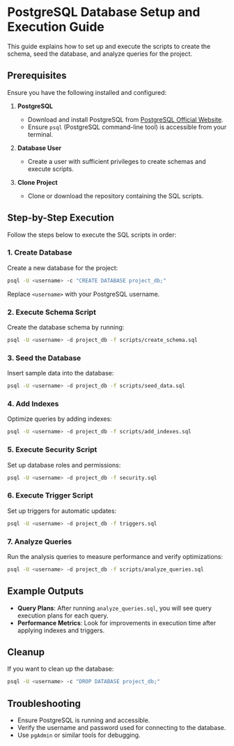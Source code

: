 # PostgreSQL Database Setup and Execution Guide

This guide explains how to set up and execute the scripts to create the schema, seed the database, and analyze queries for the project.

## Prerequisites

Ensure you have the following installed and configured:

1. **PostgreSQL**
    - Download and install PostgreSQL from [PostgreSQL Official Website](https://www.postgresql.org/).
    - Ensure `psql` (PostgreSQL command-line tool) is accessible from your terminal.

2. **Database User**
    - Create a user with sufficient privileges to create schemas and execute scripts.

3. **Clone Project**
    - Clone or download the repository containing the SQL scripts.

## Step-by-Step Execution

Follow the steps below to execute the SQL scripts in order:

### 1. Create Database

Create a new database for the project:
```bash
psql -U <username> -c "CREATE DATABASE project_db;"
```
Replace `<username>` with your PostgreSQL username.

### 2. Execute Schema Script

Create the database schema by running:
```bash
psql -U <username> -d project_db -f scripts/create_schema.sql
```

### 3. Seed the Database

Insert sample data into the database:
```bash
psql -U <username> -d project_db -f scripts/seed_data.sql
```

### 4. Add Indexes

Optimize queries by adding indexes:
```bash
psql -U <username> -d project_db -f scripts/add_indexes.sql
```

### 5. Execute Security Script

Set up database roles and permissions:
```bash
psql -U <username> -d project_db -f security.sql
```

### 6. Execute Trigger Script

Set up triggers for automatic updates:
```bash
psql -U <username> -d project_db -f triggers.sql
```

### 7. Analyze Queries

Run the analysis queries to measure performance and verify optimizations:
```bash
psql -U <username> -d project_db -f scripts/analyze_queries.sql
```

## Example Outputs

- **Query Plans**: After running `analyze_queries.sql`, you will see query execution plans for each query.
- **Performance Metrics**: Look for improvements in execution time after applying indexes and triggers.

## Cleanup

If you want to clean up the database:
```bash
psql -U <username> -c "DROP DATABASE project_db;"
```

## Troubleshooting

- Ensure PostgreSQL is running and accessible.
- Verify the username and password used for connecting to the database.
- Use `pgAdmin` or similar tools for debugging.

